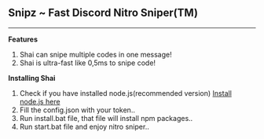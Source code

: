 ## Snipz ~ Fast Discord Nitro Sniper(TM)
___
**Features**
1. Shai can snipe multiple codes in one message!
2. Shai is ultra-fast like 0,5ms to snipe code!

**Installing Shai**
1. Check if you have installed node.js(recommended version)
[Install node.js here](https://nodejs.org/en/)
2. Fill the config.json with your token..
3. Run install.bat file, that file will install npm packages..
4. Run start.bat file and enjoy nitro sniper..

